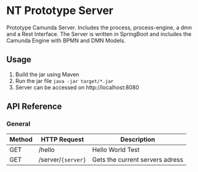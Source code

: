 # NT Prototype Server
Prototype Camunda Server. Includes the process, process-engine, a dmn and a Rest Interface.
The Server is written in SpringBoot and includes the Camunda Engine with BPMN and DMN Models.

## Usage
1. Build the jar using Maven
2. Run the jar file `java -jar target/*.jar`
2. Server can be accessed on http://localhost:8080

## API Reference
### General
Method|HTTP Request|Description
---|---|---
GET|/hello|Hello World Test
GET|/server/`{server}`|Gets the current servers adress
